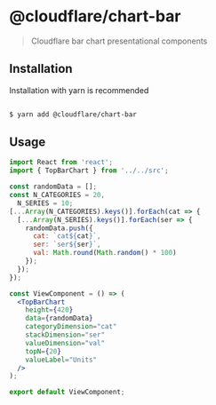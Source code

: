 # @cloudflare/chart-bar

> Cloudflare bar chart presentational components

## Installation
Installation with yarn is recommended

```sh

$ yarn add @cloudflare/chart-bar

```

## Usage

```jsx
import React from 'react';
import { TopBarChart } from '../../src';

const randomData = [];
const N_CATEGORIES = 20,
  N_SERIES = 10;
[...Array(N_CATEGORIES).keys()].forEach(cat => {
  [...Array(N_SERIES).keys()].forEach(ser => {
    randomData.push({
      cat: `cat${cat}`,
      ser: `ser${ser}`,
      val: Math.round(Math.random() * 100)
    });
  });
});

const ViewComponent = () => (
  <TopBarChart
    height={420}
    data={randomData}
    categoryDimension="cat"
    stackDimension="ser"
    valueDimension="val"
    topN={20}
    valueLabel="Units"
  />
);

export default ViewComponent;

```


